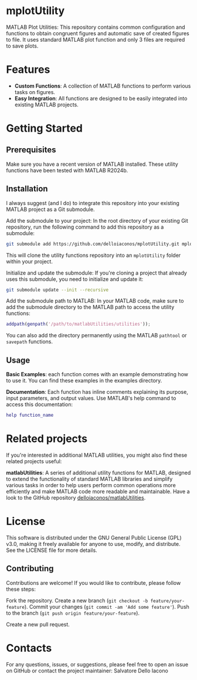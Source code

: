 mplotUtility
============

MATLAB Plot Utilities: This repository contains common configuration and functions to obtain congruent figures and automatic save of created figures to file.
It uses standard MATLAB plot function and only 3 files are required to save plots.


# Features

- __Custom Functions__: A collection of MATLAB functions to perform various tasks on figures.
- __Easy Integration__: All functions are designed to be easily integrated into existing MATLAB projects.

# Getting Started
## Prerequisites
Make sure you have a recent version of MATLAB installed. 
These utility functions have been tested with MATLAB R2024b.

## Installation

I always suggest (and I do) to integrate this repository into your existing MATLAB project as a Git submodule.

Add the submodule to your project: In the root directory of your existing Git repository, run the following command to add this repository as a submodule:

```bash
git submodule add https://github.com/delloiaconos/mplotUtility.git mplotUtility
```

This will clone the utility functions repository into an ```mplotUtility``` folder within your project.

Initialize and update the submodule: If you're cloning a project that already uses this submodule, you need to initialize and update it:

```bash
git submodule update --init --recursive
```
Add the submodule path to MATLAB: In your MATLAB code, make sure to add the submodule directory to the MATLAB path to access the utility functions:


```matlab
addpath(genpath('/path/to/matlabUtilities/utilities'));
```
You can also add the directory permanently using the MATLAB ```pathtool``` or ```savepath``` functions.

## Usage
__Basic Examples__: each function comes with an example demonstrating how to use it. You can find these examples in the examples directory.

__Documentation__: Each function has inline comments explaining its purpose, input parameters, and output values. Use MATLAB's help command to access this documentation:

```matlab
help function_name
```
# Related projects
If you're interested in additional MATLAB utilities, you might also find these related projects useful:

__matlabUtilities__: A series of additional utility functions for MATLAB, designed to extend the functionality of standard MATLAB libraries and simplify various tasks in order to help users perform common operations more efficiently and make MATLAB code more readable and maintainable.
Have a look to the GitHub repository [delloiaconos/matlabUtilities](https://github.com/delloiaconos/matlabUtilities.git).


# License 
This software is distributed under the GNU General Public License (GPL) v3.0, making it freely available for anyone to use, modify, and distribute. 
See the LICENSE file for more details.

## Contributing
Contributions are welcome! If you would like to contribute, please follow these steps:

Fork the repository.
Create a new branch (```git checkout -b feature/your-feature```).
Commit your changes (```git commit -am 'Add some feature'```).
Push to the branch (```git push origin feature/your-feature```).

Create a new pull request.

# Contacts
For any questions, issues, or suggestions, please feel free to open an issue on GitHub or contact the project maintainer: Salvatore Dello Iacono

